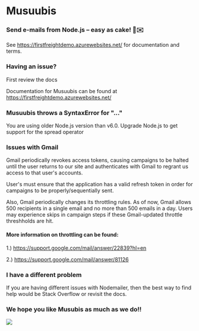 # Musuubis

### Send e-mails from Node.js – easy as cake! 🍰✉️

See https://firstfreightdemo.azurewebsites.net/ for documentation and terms.

### Having an issue?

First review the docs

Documentation for Musuubis can be found at https://firstfreightdemo.azurewebsites.net/

### Musuubis throws a SyntaxError for "..."

You are using older Node.js version than v6.0. Upgrade Node.js to get support for the spread operator

### Issues with Gmail

Gmail periodically revokes access tokens, causing campaigns to be halted until the user returns to our site and authenticates with Gmail to regrant us access to that user's accounts.

User's must ensure that the application has a valid refresh token in order for campaigns to be properly/sequentially sent.

Also, Gmail periodically changes its throttling rules. As of now, Gmail allows 500 recipients in a single email and no more than 500 emails in a day. Users may experience skips in campaign steps if these Gmail-updated throttle threshholds are hit.

#### More information on throttling can be found: 
1.) https://support.google.com/mail/answer/22839?hl=en

2.) https://support.google.com/mail/answer/81126 

### I have a different problem

If you are having different issues with Nodemailer, then the best way to find help would be Stack Overflow or revisit the docs.

### We hope you like Musubis as much as we do!!
![](http://www.hawaiimagazine.com/sites/default/files/sites/default/files/spam-musubi-emoji.jpg)
